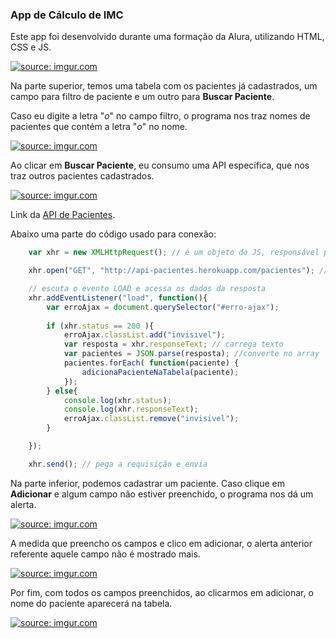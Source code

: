 ###  App de Cálculo de IMC

Este app foi desenvolvido durante uma formação da Alura, utilizando HTML, CSS e JS.

<a href="https://imgur.com/5tGNCDf"><img src="https://i.imgur.com/5tGNCDf.png" title="source: imgur.com" /></a>

Na parte superior, temos uma tabela com os pacientes já cadastrados, um campo para filtro de paciente e um outro para **Buscar Paciente**.

Caso eu digite a letra "*o*" no campo filtro, o programa nos traz nomes de pacientes que contém a letra "*o*" no nome.

<a href="https://imgur.com/4dSQW4k"><img src="https://i.imgur.com/4dSQW4k.png" title="source: imgur.com" /></a>

Ao clicar em **Buscar Paciente**,  eu consumo uma API específica, que nos traz outros pacientes cadastrados.

<a href="https://imgur.com/gYsdrnD"><img src="https://i.imgur.com/gYsdrnD.png" title="source: imgur.com" /></a>

Link da [API de Pacientes][1].

[1]: http://api-pacientes.herokuapp.com/pacientes "API de Pacientes"

Abaixo uma parte do código usado para conexão:

```javascript
    var xhr = new XMLHttpRequest(); // é um objeto do JS, responsável por fazer requisições HTTP

    xhr.open("GET", "http://api-pacientes.herokuapp.com/pacientes"); // abrir a conexão

    // escuta o evento LOAD e acessa os dados da resposta
    xhr.addEventListener("load", function(){
        var erroAjax = document.querySelector("#erro-ajax");
        
        if (xhr.status == 200 ){
            erroAjax.classList.add("invisivel");
            var resposta = xhr.responseText; // carrega texto
            var pacientes = JSON.parse(resposta); //converte no array        
            pacientes.forEach( function(paciente) {
                adicionaPacienteNaTabela(paciente);
            });
        } else{
            console.log(xhr.status);
            console.log(xhr.responseText);            
            erroAjax.classList.remove("invisivel");
        }

    });

    xhr.send(); // pega a requisição e envia
```

Na parte inferior, podemos cadastrar um paciente. Caso clique em **Adicionar** e algum campo não estiver preenchido, o programa nos dá um alerta.

<a href="https://imgur.com/jPu8gRW"><img src="https://i.imgur.com/jPu8gRW.png" title="source: imgur.com" /></a>

A medida que preencho os campos e clico em adicionar, o alerta anterior referente aquele campo não é mostrado mais.

<a href="https://imgur.com/fXOYO7u"><img src="https://i.imgur.com/fXOYO7u.png" title="source: imgur.com" /></a>

Por fim, com todos os campos preenchidos, ao clicarmos em adicionar, o nome do paciente aparecerá na tabela.

<a href="https://imgur.com/ca2XUj8"><img src="https://i.imgur.com/ca2XUj8.png" title="source: imgur.com" /></a>
